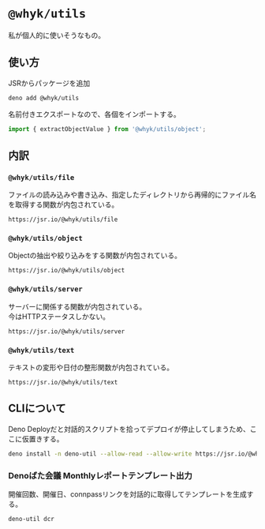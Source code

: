 # `@whyk/utils`
私が個人的に使いそうなもの。

## 使い方
JSRからパッケージを追加
``` bash
deno add @whyk/utils
```
名前付きエクスポートなので、各個をインポートする。
``` typescript
import { extractObjectValue } from '@whyk/utils/object';
```

## 内訳
### `@whyk/utils/file`
ファイルの読み込みや書き込み、指定したディレクトリから再帰的にファイル名を取得する関数が内包されている。

```
https://jsr.io/@whyk/utils/file
```

### `@whyk/utils/object`
Objectの抽出や絞り込みをする関数が内包されている。

```
https://jsr.io/@whyk/utils/object
```

### `@whyk/utils/server`
サーバーに関係する関数が内包されている。  
今はHTTPステータスしかない。

```
https://jsr.io/@whyk/utils/server
```

### `@whyk/utils/text`
テキストの変形や日付の整形関数が内包されている。

```
https://jsr.io/@whyk/utils/text
```

## CLIについて
Deno Deployだと対話的スクリプトを拾ってデプロイが停止してしまうため、ここに仮置きする。

``` bash
deno install -n deno-util --allow-read --allow-write https://jsr.io/@whyk/utils/cli
```

### Denoばた会議 Monthlyレポートテンプレート出力
開催回数、開催日、connpassリンクを対話的に取得してテンプレートを生成する。
``` bash
deno-util dcr
```
